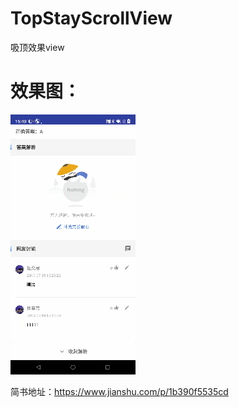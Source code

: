 # TopStayScrollView
吸顶效果view

# 效果图：
![image](https://github.com/Teeeeeemo/TopStayScrollView/blob/master/img/ScreenRecord.gif
)

简书地址：https://www.jianshu.com/p/1b390f5535cd
